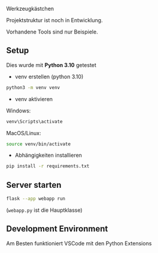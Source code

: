 Werkzeugkästchen

Projektstruktur ist noch in Entwicklung.

Vorhandene Tools sind nur Beispiele.

## Setup

Dies wurde mit **Python 3.10** getestet

- venv erstellen (python 3.10)

```sh
python3 -m venv venv
```

- venv aktivieren

Windows:
```sh
venv\Scripts\activate
```

MacOS/Linux:
```sh
source venv/bin/activate
```

- Abhängigkeiten installieren

```sh
pip install -r requirements.txt
```


## Server starten

```sh
flask --app webapp run
```

(`webapp.py` ist die Hauptklasse)

## Development Environment

Am Besten funktioniert VSCode mit den Python Extensions
